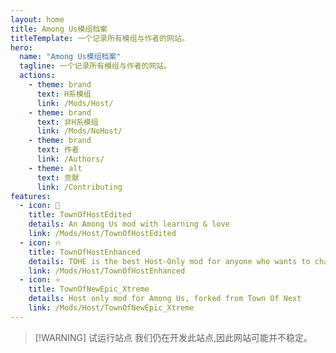 ```yaml
---
layout: home
title: Among Us模组档案
titleTemplate: 一个记录所有模组与作者的网站。
hero:
  name: "Among Us模组档案"
  tagline: 一个记录所有模组与作者的网站。
  actions:
    - theme: brand
      text: H系模组
      link: /Mods/Host/
    - theme: brand
      text: 非H系模组
      link: /Mods/NoHost/
    - theme: brand
      text: 作者
      link: /Authors/
    - theme: alt
      text: 贡献
      link: /Contributing
features:
  - icon: 🌿
    title: TownOfHostEdited
    details: An Among Us mod with learning & love
    link: /Mods/Host/TownOfHostEdited
  - icon: 🔥
    title: TownOfHostEnhanced
    details: TOHE is the best Host-Only mod for anyone who wants to change their Among Us Experience!
    link: /Mods/Host/TownOfHostEnhanced
  - icon: ⭐️
    title: TownOfNewEpic_Xtreme
    details: Host only mod for Among Us, forked from Town Of Next
    link: /Mods/Host/TownOfNewEpic_Xtreme
---
```

> [!WARNING] 试运行站点
> 我们仍在开发此站点,因此网站可能并不稳定。
